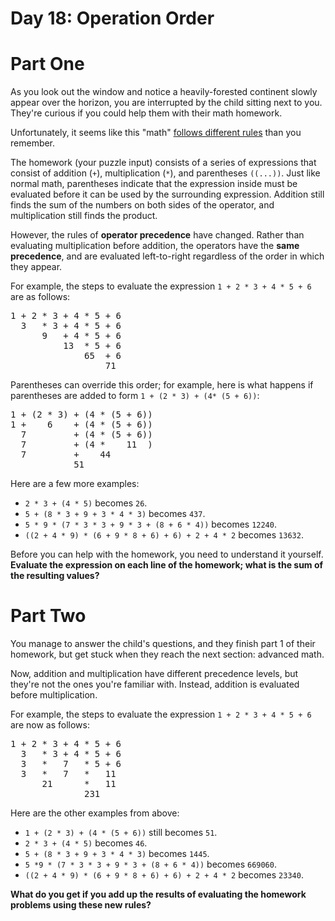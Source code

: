# Day 18: Operation Order

# Part One

As you look out the window and notice a heavily-forested continent slowly appear over the horizon, you are interrupted
by the child sitting next to you. They're curious if you could help them with their math homework.

Unfortunately, it seems like this "math" [follows different rules](https://www.youtube.com/watch?v=3QtRK7Y2pPU&t=15)
than you remember.

The homework (your puzzle input) consists of a series of expressions that consist of addition (`+`),
multiplication (`*`), and parentheses `((...))`. Just like normal math, parentheses indicate that the expression inside
must be evaluated before it can be used by the surrounding expression. Addition still finds the sum of the numbers on
both sides of the operator, and multiplication still finds the product.

However, the rules of **operator precedence** have changed. Rather than evaluating multiplication before addition, the
operators have the **same precedence**, and are evaluated left-to-right regardless of the order in which they appear.

For example, the steps to evaluate the expression `1 + 2 * 3 + 4 * 5 + 6` are as follows:

<pre>
1 + 2 * 3 + 4 * 5 + 6
  3   * 3 + 4 * 5 + 6
      9   + 4 * 5 + 6
          13  * 5 + 6
              65  + 6 
                  71
</pre>

Parentheses can override this order; for example, here is what happens if parentheses are added to
form `1 + (2 * 3) + (4* (5 + 6))`:

<pre>
1 + (2 * 3) + (4 * (5 + 6))
1 +    6    + (4 * (5 + 6))
  7         + (4 * (5 + 6))
  7         + (4 *    11  )
  7         +    44 
            51
</pre>

Here are a few more examples:

- `2 * 3 + (4 * 5)` becomes `26`.
- `5 + (8 * 3 + 9 + 3 * 4 * 3)` becomes `437`.
- `5 * 9 * (7 * 3 * 3 + 9 * 3 + (8 + 6 * 4))` becomes `12240`.
- `((2 + 4 * 9) * (6 + 9 * 8 + 6) + 6) + 2 + 4 * 2` becomes `13632`.

Before you can help with the homework, you need to understand it yourself. **Evaluate the expression on each line of the
homework; what is the sum of the resulting values?**

# Part Two

You manage to answer the child's questions, and they finish part 1 of their homework, but get stuck when they reach the
next section: advanced math.

Now, addition and multiplication have different precedence levels, but they're not the ones you're familiar with.
Instead, addition is evaluated before multiplication.

For example, the steps to evaluate the expression `1 + 2 * 3 + 4 * 5 + 6` are now as follows:

<pre>
1 + 2 * 3 + 4 * 5 + 6
  3   * 3 + 4 * 5 + 6
  3   *   7   * 5 + 6
  3   *   7   *   11
      21      *   11
              231
</pre>

Here are the other examples from above:

- `1 + (2 * 3) + (4 * (5 + 6))` still becomes `51`.
- `2 * 3 + (4 * 5)` becomes `46`.
- `5 + (8 * 3 + 9 + 3 * 4 * 3)` becomes `1445`.
- `5 *9 * (7 * 3 * 3 + 9 * 3 + (8 + 6 * 4))` becomes `669060`.
- `((2 + 4 * 9) * (6 + 9 * 8 + 6) + 6) + 2 + 4 * 2` becomes `23340`.

**What do you get if you add up the results of evaluating the homework problems using these new rules?**

